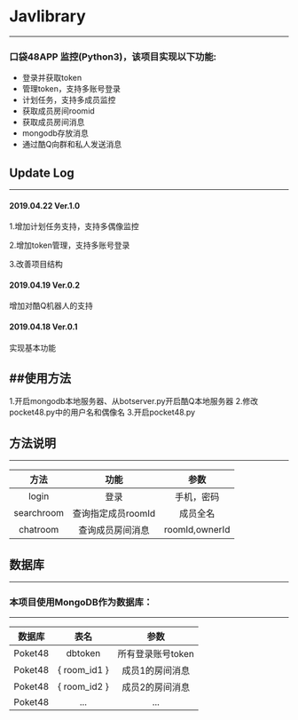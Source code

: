 # Javlibrary
-----------------------------------
### 口袋48APP 监控(Python3)，该项目实现以下功能:
* 登录并获取token
* 管理token，支持多账号登录
* 计划任务，支持多成员监控
* 获取成员房间roomid
* 获取成员房间消息
* mongodb存放消息
* 通过酷Q向群和私人发送消息

## Update Log
--------------------------
#### 2019.04.22 Ver.1.0

1.增加计划任务支持，支持多偶像监控

2.增加token管理，支持多账号登录

3.改善项目结构

#### 2019.04.19 Ver.0.2 

增加对酷Q机器人的支持

#### 2019.04.18 Ver.0.1
实现基本功能

##使用方法
--------------------------
1.开启mongodb本地服务器、从botserver.py开启酷Q本地服务器
2.修改pocket48.py中的用户名和偶像名
3.开启pocket48.py

## 方法说明
--------------------------
|方法|功能|参数|
| :----------: | :-----------:|:-----------:|
| login   | 登录  | 手机，密码 |
| searchroom   |  查询指定成员roomId  | 成员全名 |
| chatroom   |  查询成员房间消息  | roomId,ownerId |

## 数据库
-------------------------------------------
### 本项目使用MongoDB作为数据库：
--------------------------
|数据库|表名|参数|
| :----------: | :-----------:| :-----------:|
| Poket48   | dbtoken | 所有登录账号token |
| Poket48   |  { room_id1 }  | 成员1的房间消息 |
| Poket48   |  { room_id2 }  | 成员2的房间消息 |
| Poket48   |  ...  | ... |

